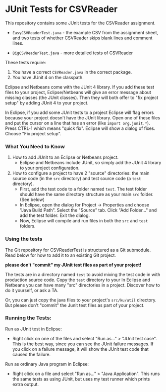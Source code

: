 # JUnit Tests for CSVReader

This repository contains some JUnit tests for the CSVReader assignment.

* `EasyCSVReaderTest.java` - the example CSV from the assignment sheet, and two tests of whether CSVReader skips blank lines and comment lines.

* `BigCSVReaderTest.java` - more detailed tests of CSVReader

These tests require:

1. You have a correct `CSVReader.java` in the correct package.
2. You have JUnit 4 on the classpath.  

Eclipse and Netbeans come with the JUnit 4 library. If you add these test files to your project, Eclipse/Netbeans will give an error message about missing classes (the JUnit classes).  Then they will both offer to "fix project setup" by adding JUnit 4 to your project.

In Eclipse, if you add some JUnit tests to a project Eclipse will flag errors because your project doesn't have the JUnit library.  Open one of these files and put the cursor on a line that has an error (like `import org.junit.*`). Press CTRL-1 which means "quick fix".  Eclipse will show a dialog of fixes.  Choose "Fix project setup".

### What You Need to Know

1. How to add JUnit to an Eclipse or Netbeans project.
    * Eclipse and Netbeans include JUnit, so simply add the JUnit 4 library to your project configuration.
2. How to configure a project to have 2 "source" directories: the main source code (in the `src` directory) and test source code (a `test` directory).
    * First, add the test code to a folder named `test`. The test folder should have the same directory structure as your main `src` folder. (See below)
    * In Eclipse, open the dialog for Project -> Properties and choose "Java Build Path".  Select the "Source" tab.  Click "Add Folder..." and add the test folder.  Exit the dialog.
    * Now, Eclipse will compile and run files in both the `src` and `test` folders.

### Using the tests

The Git repository for CSVReaderTest is structured as a Git submodule.
Read below for how to add it to an existing Git project.

**please don't "commit" my JUnit test files as part of your project!**

The tests are in a directory named `test` to avoid mixing the test code in with production source code.  Copy the `test` directory to your In Eclipse and Netbeans you can have many "src" directories in a project.  Discover how to do it yourself, or ask a TA.  

Or, you can just copy the java files to your project's `src/ku/util` directory.  But please don't "commit" the Junit test files as part of your project.

### Running the Tests:

Run as JUnit test in Eclipse:

* Right click on one of the files and select "Run as..." > "JUnit test case". This is the best way, since you can see the JUnit failure messages. If you click on a failure message, it will show the JUnit test code that caused the failure.

Run as ordinary Java program in Eclipse:

* Right click on a file and select "Run as..." > "Java Application".  This runs the same tests as using JUnit, but uses my test runner which prints extra output.

